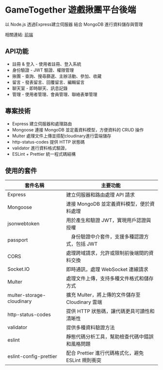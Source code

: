 # GameTogether 遊戲揪團平台後端

以 Node.js 透過Express建立伺服器
結合 MongoDB 進行資料儲存與管理

相關連結: [前端](https://github.com/eliowei/game-together)

## API功能
- 註冊 & 登入 - 使用者註冊、登入系統
- 身份驗證 - JWT 驗證、權限管理
- 揪團 - 查詢、搜尋篩選、主辦活動、參加、收藏
- 留言 - 發表留言、回覆留言、編輯留言
- 聊天室 - 即時聊天、訊息記錄
- 管理 - 使用者管理、會員管理、聯絡表單管理


## 專案技術
- Express 建立伺服器和處理路由
- Mongoose 連接 MongoDB 並定義資料模型，方便資料的 CRUD 操作
- Multer 處理文件上傳並搭配cloudinary進行雲端儲存 
- http-status-codes 提供 HTTP 狀態碼
- validator 進行資料格式驗證，
- ESLint + Prettier 統一程式碼結構


## 使用的套件
| 套件名稱 | 主要功能 |
|-------|-------|
| Express | 建立伺服器和路由處理 API 請求 |
| Mongoose | 連接 MongoDB 並定義資料模型，便於資料處理 |
| jsonwebtoken | 用於產生和驗證 JWT，實現用戶認證與授權 |
| passport |　身份驗證中介套件，支援多種認證方式，包括 JWT |
| CORS | 	處理跨域請求，允許或限制前後端間的資料交換 | 
| Socket.IO |  即時通訊，處理 WebSocket 連線請求 |
| Multer | 處理文件上傳，支持多種文件格式和儲存方式 |
| multer-storage-cloudinary | 擴充 Multer，將上傳的文件儲存至 Cloudinary 雲端 |
| http-status-codes | 提供 HTTP 狀態碼，讓代碼更具可讀性和清晰性 |
| validator | 提供多種資料驗證方法 |
| eslint | 靜態代碼分析工具，幫助檢查代碼中錯誤和風格問題 |
| eslint-config-prettier | 配合 Prettier 進行代碼格式化，避免 ESLint 規則衝突 |
